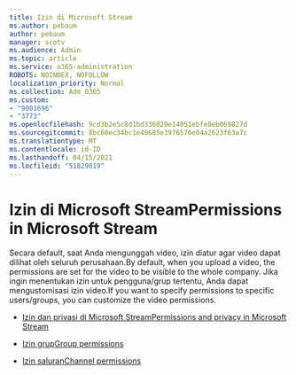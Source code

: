```yaml
---
title: Izin di Microsoft Stream
ms.author: pebaum
author: pebaum
manager: scotv
ms.audience: Admin
ms.topic: article
ms.service: o365-administration
ROBOTS: NOINDEX, NOFOLLOW
localization_priority: Normal
ms.collection: Adm_O365
ms.custom:
- "9001696"
- "3773"
ms.openlocfilehash: 9cd3b2e5c8d1bd336029e14051ebfe0eb069827d
ms.sourcegitcommit: 8bc60ec34bc1e40685e3976576e04a2623f63a7c
ms.translationtype: MT
ms.contentlocale: id-ID
ms.lasthandoff: 04/15/2021
ms.locfileid: "51829019"
---
```

# <a name="permissions-in-microsoft-stream"></a><span data-ttu-id="97e02-102">Izin di Microsoft Stream</span><span class="sxs-lookup"><span data-stu-id="97e02-102">Permissions in Microsoft Stream</span></span>

<span data-ttu-id="97e02-103">Secara default, saat Anda mengunggah video, izin diatur agar video dapat dilihat oleh seluruh perusahaan.</span><span class="sxs-lookup"><span data-stu-id="97e02-103">By default, when you upload a video, the permissions are set for the video to be visible to the whole company.</span></span> <span data-ttu-id="97e02-104">Jika ingin menentukan izin untuk pengguna/grup tertentu, Anda dapat mengustomisasi izin video.</span><span class="sxs-lookup"><span data-stu-id="97e02-104">If you want to specify permissions to specific users/groups, you can customize the video permissions.</span></span>

- [<span data-ttu-id="97e02-105">Izin dan privasi di Microsoft Stream</span><span class="sxs-lookup"><span data-stu-id="97e02-105">Permissions and privacy in Microsoft Stream</span></span>](https://docs.microsoft.com/stream/portal-permissions)

- [<span data-ttu-id="97e02-106">Izin grup</span><span class="sxs-lookup"><span data-stu-id="97e02-106">Group permissions</span></span>](https://docs.microsoft.com/stream/portal-permissions#group-permissions)

- [<span data-ttu-id="97e02-107">Izin saluran</span><span class="sxs-lookup"><span data-stu-id="97e02-107">Channel permissions</span></span>](https://docs.microsoft.com/stream/portal-permissions#channel-permissions)